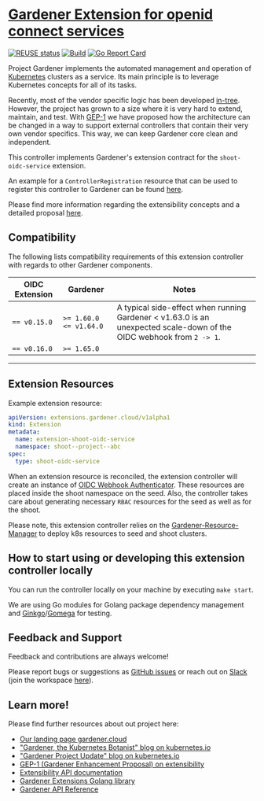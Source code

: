 # [Gardener Extension for openid connect services](https://gardener.cloud)

[![REUSE status](https://api.reuse.software/badge/github.com/gardener/gardener-extension-shoot-oidc-service)](https://api.reuse.software/info/github.com/gardener/gardener-extension-shoot-oidc-service)
[![Build](https://github.com/gardener/gardener-extension-shoot-oidc-service/actions/workflows/non-release.yaml/badge.svg)](https://github.com/gardener/gardener-extension-shoot-oidc-service/actions/workflows/non-release.yaml)
[![Go Report Card](https://goreportcard.com/badge/github.com/gardener/gardener-extension-shoot-oidc-service)](https://goreportcard.com/report/github.com/gardener/gardener-extension-shoot-oidc-service)

Project Gardener implements the automated management and operation of [Kubernetes](https://kubernetes.io/) clusters as a service.
Its main principle is to leverage Kubernetes concepts for all of its tasks.

Recently, most of the vendor specific logic has been developed [in-tree](https://github.com/gardener/gardener).
However, the project has grown to a size where it is very hard to extend, maintain, and test.
With [GEP-1](https://github.com/gardener/gardener/blob/master/docs/proposals/01-extensibility.md) we have proposed how the architecture can be changed in a way to support external controllers that contain their very own vendor specifics.
This way, we can keep Gardener core clean and independent.

This controller implements Gardener's extension contract for the `shoot-oidc-service` extension.

An example for a `ControllerRegistration` resource that can be used to register this controller to Gardener can be found [here](example/controller-registration.yaml).

Please find more information regarding the extensibility concepts and a detailed proposal [here](https://github.com/gardener/gardener/blob/master/docs/proposals/01-extensibility.md).

## Compatibility

The following lists compatibility requirements of this extension controller with regards to other Gardener components.

| OIDC Extension | Gardener                                                                     | Notes                                                                    |
|----------------|------------------------------------------------------------------------------|--------------------------------------------------------------------------|
| `== v0.15.0`   | `>= 1.60.0 <= v1.64.0`                                                       | A typical side-effect when running Gardener < v1.63.0 is an unexpected scale-down of the OIDC webhook from `2 -> 1`.|
| `== v0.16.0`   | `>= 1.65.0`                                                                  |                                                                          |
----

## Extension Resources

Example extension resource:

```yaml
apiVersion: extensions.gardener.cloud/v1alpha1
kind: Extension
metadata:
  name: extension-shoot-oidc-service
  namespace: shoot--project--abc
spec:
  type: shoot-oidc-service
```

When an extension resource is reconciled, the extension controller will create an instance of [OIDC Webhook Authenticator](https://github.com/gardener/oidc-webhook-authenticator). These resources are placed inside the shoot namespace on the seed. Also, the controller takes care about generating necessary `RBAC` resources for the seed as well as for the shoot.

Please note, this extension controller relies on the [Gardener-Resource-Manager](https://github.com/gardener/gardener/blob/master/docs/concepts/resource-manager.md) to deploy k8s resources to seed and shoot clusters.

## How to start using or developing this extension controller locally

You can run the controller locally on your machine by executing `make start`.

We are using Go modules for Golang package dependency management and [Ginkgo](https://github.com/onsi/ginkgo)/[Gomega](https://github.com/onsi/gomega) for testing.

## Feedback and Support

Feedback and contributions are always welcome!

Please report bugs or suggestions as [GitHub issues](https://github.com/gardener/gardener-extension-shoot-oidc-service/issues) or reach out on [Slack](https://gardener-cloud.slack.com/) (join the workspace [here](https://gardener.cloud/community/community-bio/)).

## Learn more!

Please find further resources about out project here:

* [Our landing page gardener.cloud](https://gardener.cloud/)
* ["Gardener, the Kubernetes Botanist" blog on kubernetes.io](https://kubernetes.io/blog/2018/05/17/gardener/)
* ["Gardener Project Update" blog on kubernetes.io](https://kubernetes.io/blog/2019/12/02/gardener-project-update/)
* [GEP-1 (Gardener Enhancement Proposal) on extensibility](https://github.com/gardener/gardener/blob/master/docs/proposals/01-extensibility.md)
* [Extensibility API documentation](https://github.com/gardener/gardener/tree/master/docs/extensions)
* [Gardener Extensions Golang library](https://godoc.org/github.com/gardener/gardener/extensions/pkg)
* [Gardener API Reference](https://gardener.cloud/api-reference/)
